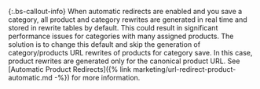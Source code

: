 {:.bs-callout-info}
When automatic redirects are enabled and you save a category, all product and category rewrites are generated in real time and stored in rewrite tables by default. This could result in significant performance issues for categories with many assigned products. The solution is to change this default and skip the generation of category/products URL rewrites of products for category save. In this case, product rewrites are generated only for the canonical product URL. See [Automatic Product Redirects]({% link marketing/url-redirect-product-automatic.md -%}) for more information.
